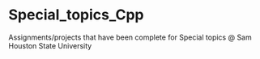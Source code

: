 # Special_topics_Cpp
Assignments/projects that have been complete for Special topics @ Sam Houston State University
